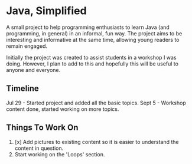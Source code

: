 # Java, Simplified

A small project to help programming enthusiasts to learn Java (and programming, in general) in an informal, fun way. The project aims to be interesting and informative at the same time, allowing young readers to remain engaged.

Initially the project was created to assist students in a workshop I was doing. However, I plan to add to this and hopefully this will be useful to anyone and everyone.

## Timeline

Jul 29 - Started project and added all the basic topics.
Sept 5 - Workshop content done, started working on more topics.

## Things To Work On

1. [x] Add pictures to existing content so it is easier to understand the content in question.
2. Start working on the 'Loops' section.
